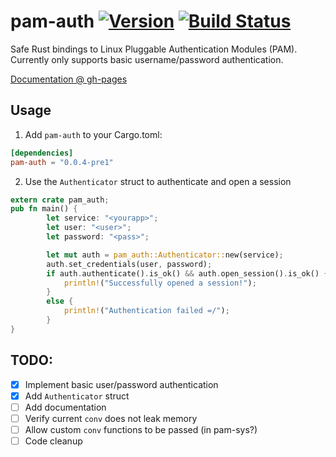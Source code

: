 # pam-auth [![Version](https://img.shields.io/crates/v/pam-auth.svg)](https://crates.io/crates/pam-sys) [![Build Status](https://travis-ci.org/MrFloya/pam-auth.svg)](https://travis-ci.org/MrFloya/pam-auth)

Safe Rust bindings to Linux Pluggable Authentication Modules (PAM).
Currently only supports basic username/password authentication.

[Documentation @ gh-pages](https://mrfloya.github.io/pam-auth/)

## Usage
1. Add `pam-auth` to your Cargo.toml:
```toml
[dependencies]
pam-auth = "0.0.4-pre1"
```
2. Use the `Authenticator` struct to authenticate and open a session
```rust
extern crate pam_auth;
pub fn main() {
        let service: "<yourapp>";
        let user: "<user>";
        let password: "<pass>";

        let mut auth = pam_auth::Authenticator::new(service);
        auth.set_credentials(user, password);
        if auth.authenticate().is_ok() && auth.open_session().is_ok() {
            println!("Successfully opened a session!");
        }
        else {
            println!("Authentication failed =/");
        }
}
```

## TODO:
  - [x] Implement basic user/password authentication
  - [x] Add `Authenticator` struct
  - [ ] Add documentation
  - [ ] Verify current `conv` does not leak memory
  - [ ] Allow custom `conv` functions to be passed (in pam-sys?)
  - [ ] Code cleanup
